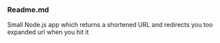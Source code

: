 ### Readme.md
Small Node.js app which returns a shortened URL and redirects you too expanded url when you hit it
